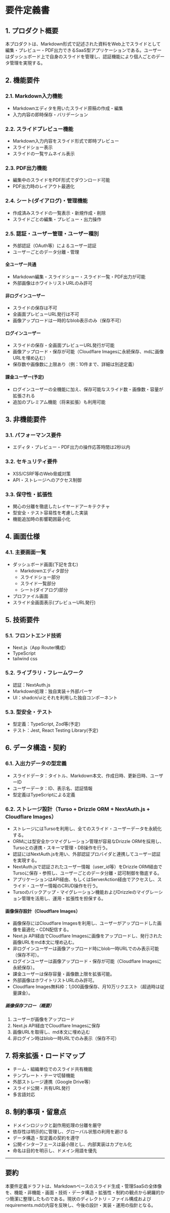 # 要件定義書

## 1. プロダクト概要
本プロダクトは、Markdown形式で記述された資料をWeb上でスライドとして編集・プレビュー・PDF出力できるSaaS型アプリケーションである。ユーザーはダッシュボード上で自身のスライドを管理し、認証機能により個人ごとのデータ管理を実現する。

## 2. 機能要件

### 2.1. Markdown入力機能
- Markdownエディタを用いたスライド原稿の作成・編集
- 入力内容の即時保存・バリデーション

### 2.2. スライドプレビュー機能
- Markdown入力内容をスライド形式で即時プレビュー
- スライドショー表示
- スライドの一覧サムネイル表示

### 2.3. PDF出力機能
- 編集中のスライドをPDF形式でダウンロード可能
- PDF出力時のレイアウト最適化

### 2.4. シート(ダイアログ)・管理機能
- 作成済みスライドの一覧表示・新規作成・削除
- スライドごとの編集・プレビュー・出力操作

### 2.5. 認証・ユーザー管理・ユーザー種別
- 外部認証（OAuth等）によるユーザー認証
- ユーザーごとのデータ分離・管理

#### 全ユーザー共通
- Markdown編集・スライドショー・スライド一覧・PDF出力が可能
- 外部画像はホワイトリストURLのみ許可

#### 非ログインユーザー
- スライドの保存は不可
- 全画面プレビューURL発行は不可
- 画像アップロードは一時的なblob表示のみ（保存不可）

#### ログインユーザー
- スライドの保存・全画面プレビューURL発行が可能
- 画像アップロード・保存が可能（Cloudflare Imagesに永続保存、mdに画像URLを埋め込む）
- 保存数や画像数に上限あり（例：10件まで、詳細は別途定義）

#### 課金ユーザー(予定)
- ログインユーザーの全機能に加え、保存可能なスライド数・画像数・容量が拡張される
- 追加のプレミアム機能（将来拡張）も利用可能

## 3. 非機能要件

### 3.1. パフォーマンス要件
- エディタ・プレビュー・PDF出力の操作応答時間は2秒以内

### 3.2. セキュリティ要件
- XSS/CSRF等のWeb脅威対策
- API・ストレージへのアクセス制御

### 3.3. 保守性・拡張性
- 関心の分離を徹底したレイヤードアーキテクチャ
- 型安全・テスト容易性を考慮した実装
- 機能追加時の影響範囲最小化

## 4. 画面仕様

### 4.1. 主要画面一覧
- ダッシュボード画面(下記を含む)
  - Markdownエディタ部分
  - スライドショー部分
  - スライド一覧部分
  - シート(ダイアログ)部分
- プロファイル画面
- スライド全画面表示(プレビューURL発行)

## 5. 技術要件

### 5.1. フロントエンド技術
- Next.js（App Router構成）
- TypeScript
- tailwind css

### 5.2. ライブラリ・フレームワーク
- 認証：NextAuth.js
- Markdown処理：独自実装＋外部パーサ
- UI：shadcn/uiとそれを利用した独自コンポーネント

### 5.3. 型安全・テスト
- 型定義：TypeScript, Zod等(予定)
- テスト：Jest, React Testing Library(予定)

## 6. データ構造・契約

### 6.1. 入出力データの型定義
- スライドデータ：タイトル、Markdown本文、作成日時、更新日時、ユーザーID
- ユーザーデータ：ID、表示名、認証情報
- 型定義はTypeScriptによる定義

### 6.2. ストレージ設計（Turso + Drizzle ORM + NextAuth.js + Cloudflare Images）
- ストレージにはTursoを利用し、全てのスライド・ユーザーデータを永続化する。
- ORMには型安全かつマイグレーション管理が容易なDrizzle ORMを採用し、Tursoとの連携・スキーマ管理・DB操作を行う。
- 認証にはNextAuth.jsを用い、外部認証プロバイダと連携してユーザー認証を実現する。
- NextAuth.jsで認証されたユーザー情報（user_id等）をDrizzle ORM経由でTursoに保存・参照し、ユーザーごとのデータ分離・認可制御を徹底する。
- アプリケーションはAPI経由、もしくはServerAction経由でアクセスし、スライド・ユーザー情報のCRUD操作を行う。
- Tursoのバックアップ・マイグレーション機能およびDrizzleのマイグレーション管理を活用し、運用・拡張性を担保する。

#### 画像保存設計（Cloudflare Images）
- 画像保存にはCloudflare Imagesを利用し、ユーザーがアップロードした画像を最適化・CDN配信する。
- Next.js API経由でCloudflare Imagesに画像をアップロードし、発行された画像URLをmd本文に埋め込む。
- 非ログインユーザーは画像アップロード時にblob一時URLでのみ表示可能（保存不可）。
- ログインユーザーは画像アップロード・保存が可能（Cloudflare Imagesに永続保存）。
- 課金ユーザーは保存容量・画像数上限を拡張可能。
- 外部画像はホワイトリストURLのみ許可。
- Cloudflare Images無料枠：1,000画像保存、月10万リクエスト（超過時は従量課金）。

##### 画像保存フロー（概要）
1. ユーザーが画像をアップロード
2. Next.js API経由でCloudflare Imagesに保存
3. 画像URLを取得し、md本文に埋め込む
4. 非ログイン時はblob一時URLでのみ表示（保存不可）

## 7. 将来拡張・ロードマップ
- チーム・組織単位でのスライド共有機能
- テンプレート・テーマ切替機能
- 外部ストレージ連携（Google Drive等）
- スライド公開・共有URL発行
- 多言語対応

## 8. 制約事項・留意点
- ドメインロジックと副作用処理の分離を厳守
- 依存性は明示的に管理し、グローバル状態の利用を避ける
- データ構造・型定義の契約を遵守
- 公開インターフェースは最小限とし、内部実装はカプセル化
- 命名は目的を明示し、ドメイン用語を優先

---

## 要約
本要件定義ドラフトは、Markdownベースのスライド生成・管理SaaSの全体像を、機能・非機能・画面・技術・データ構造・拡張性・制約の観点から網羅的かつ簡潔に整理したものである。現状のディレクトリ・ファイル構成およびrequirements.mdの内容を反映し、今後の設計・実装・運用の指針となる。